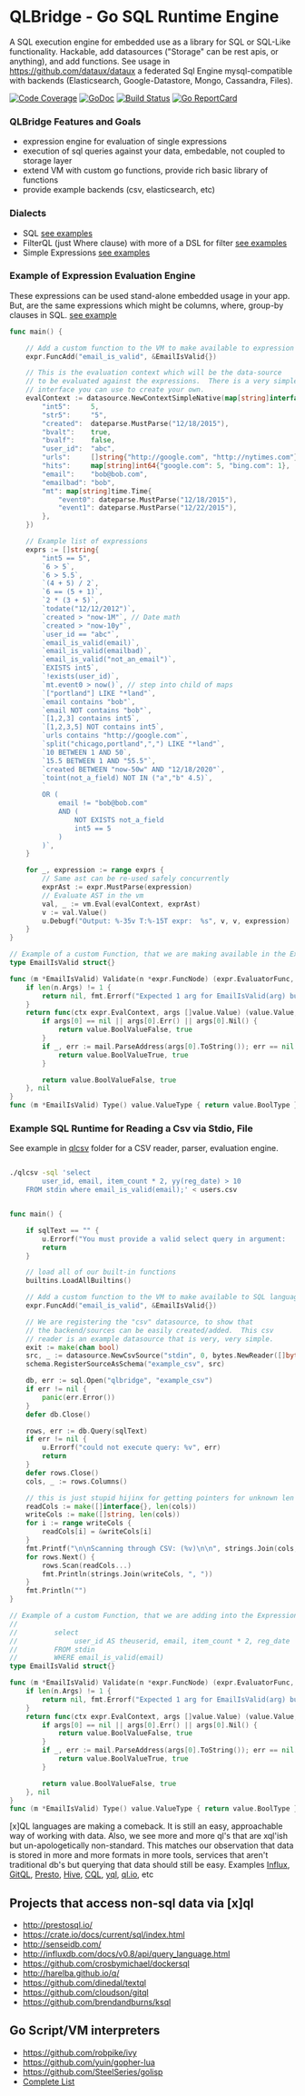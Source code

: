 QLBridge - Go SQL Runtime Engine
====================================================

A SQL execution engine for embedded use as a library for SQL or SQL-Like functionality.
Hackable, add datasources ("Storage" can be rest apis, or anything), and add functions.  See usage in https://github.com/dataux/dataux
a federated Sql Engine mysql-compatible with backends (Elasticsearch, Google-Datastore, Mongo, Cassandra, Files).

[![Code Coverage](https://codecov.io/gh/araddon/qlbridge/branch/master/graph/badge.svg)](https://codecov.io/gh/araddon/qlbridge)
[![GoDoc](https://godoc.org/github.com/araddon/qlbridge?status.svg)](http://godoc.org/github.com/araddon/qlbridge)
[![Build Status](https://travis-ci.org/araddon/qlbridge.svg?branch=master)](https://travis-ci.org/araddon/qlbridge)
[![Go ReportCard](https://goreportcard.com/badge/araddon/qlbridge)](https://goreportcard.com/report/araddon/qlbridge)


### QLBridge Features and Goals
* expression engine for evaluation of single expressions
* execution of sql queries against your data, embedable, not coupled to storage layer
* extend VM with custom go functions, provide rich basic library of functions
* provide example backends (csv, elasticsearch, etc)

### Dialects
* SQL [see examples](https://github.com/araddon/qlbridge/blob/master/exec/exec_test.go)
* FilterQL (just Where clause) with more of a DSL for filter [see examples](https://github.com/araddon/qlbridge/blob/master/vm/filterqlvm_test.go#L75)
* Simple Expressions [see examples](https://github.com/araddon/qlbridge/blob/master/vm/vm_test.go#L59)

### Example of Expression Evaluation Engine

These expressions can be used stand-alone embedded usage in your app.  But, 
are the same expressions which might be columns, where, group-by clauses in SQL.
[see example](examples/expressions/main.go)
```go
func main() {

	// Add a custom function to the VM to make available to expression language
	expr.FuncAdd("email_is_valid", &EmailIsValid{})

	// This is the evaluation context which will be the data-source
	// to be evaluated against the expressions.  There is a very simple
	// interface you can use to create your own.
	evalContext := datasource.NewContextSimpleNative(map[string]interface{}{
		"int5":     5,
		"str5":     "5",
		"created":  dateparse.MustParse("12/18/2015"),
		"bvalt":    true,
		"bvalf":    false,
		"user_id":  "abc",
		"urls":     []string{"http://google.com", "http://nytimes.com"},
		"hits":     map[string]int64{"google.com": 5, "bing.com": 1},
		"email":    "bob@bob.com",
		"emailbad": "bob",
		"mt": map[string]time.Time{
			"event0": dateparse.MustParse("12/18/2015"),
			"event1": dateparse.MustParse("12/22/2015"),
		},
	})

	// Example list of expressions
	exprs := []string{
		"int5 == 5",
		`6 > 5`,
		`6 > 5.5`,
		`(4 + 5) / 2`,
		`6 == (5 + 1)`,
		`2 * (3 + 5)`,
		`todate("12/12/2012")`,
		`created > "now-1M"`, // Date math
		`created > "now-10y"`,
		`user_id == "abc"`,
		`email_is_valid(email)`,
		`email_is_valid(emailbad)`,
		`email_is_valid("not_an_email")`,
		`EXISTS int5`,
		`!exists(user_id)`,
		`mt.event0 > now()`, // step into child of maps
		`["portland"] LIKE "*land"`,
		`email contains "bob"`,
		`email NOT contains "bob"`,
		`[1,2,3] contains int5`,
		`[1,2,3,5] NOT contains int5`,
		`urls contains "http://google.com"`,
		`split("chicago,portland",",") LIKE "*land"`,
		`10 BETWEEN 1 AND 50`,
		`15.5 BETWEEN 1 AND "55.5"`,
		`created BETWEEN "now-50w" AND "12/18/2020"`,
		`toint(not_a_field) NOT IN ("a","b" 4.5)`,
		`
		OR (
			email != "bob@bob.com"
			AND (
				NOT EXISTS not_a_field
				int5 == 5 
			)
		)`,
	}

	for _, expression := range exprs {
		// Same ast can be re-used safely concurrently
		exprAst := expr.MustParse(expression)
		// Evaluate AST in the vm
		val, _ := vm.Eval(evalContext, exprAst)
		v := val.Value()
		u.Debugf("Output: %-35v T:%-15T expr:  %s", v, v, expression)
	}
}

// Example of a custom Function, that we are making available in the Expression VM
type EmailIsValid struct{}

func (m *EmailIsValid) Validate(n *expr.FuncNode) (expr.EvaluatorFunc, error) {
	if len(n.Args) != 1 {
		return nil, fmt.Errorf("Expected 1 arg for EmailIsValid(arg) but got %s", n)
	}
	return func(ctx expr.EvalContext, args []value.Value) (value.Value, bool) {
		if args[0] == nil || args[0].Err() || args[0].Nil() {
			return value.BoolValueFalse, true
		}
		if _, err := mail.ParseAddress(args[0].ToString()); err == nil {
			return value.BoolValueTrue, true
		}

		return value.BoolValueFalse, true
	}, nil
}
func (m *EmailIsValid) Type() value.ValueType { return value.BoolType }


```
### Example SQL Runtime for Reading a Csv via Stdio, File

See example in [qlcsv](https://github.com/araddon/qlbridge/tree/master/examples/qlcsv)
folder for a CSV reader, parser, evaluation engine.

```sh

./qlcsv -sql 'select 
		user_id, email, item_count * 2, yy(reg_date) > 10 
	FROM stdin where email_is_valid(email);' < users.csv

```
```go

func main() {

	if sqlText == "" {
		u.Errorf("You must provide a valid select query in argument:    --sql=\"select ...\"")
		return
	}

	// load all of our built-in functions
	builtins.LoadAllBuiltins()

	// Add a custom function to the VM to make available to SQL language
	expr.FuncAdd("email_is_valid", &EmailIsValid{})

	// We are registering the "csv" datasource, to show that
	// the backend/sources can be easily created/added.  This csv
	// reader is an example datasource that is very, very simple.
	exit := make(chan bool)
	src, _ := datasource.NewCsvSource("stdin", 0, bytes.NewReader([]byte("##")), exit)
	schema.RegisterSourceAsSchema("example_csv", src)

	db, err := sql.Open("qlbridge", "example_csv")
	if err != nil {
		panic(err.Error())
	}
	defer db.Close()

	rows, err := db.Query(sqlText)
	if err != nil {
		u.Errorf("could not execute query: %v", err)
		return
	}
	defer rows.Close()
	cols, _ := rows.Columns()

	// this is just stupid hijinx for getting pointers for unknown len columns
	readCols := make([]interface{}, len(cols))
	writeCols := make([]string, len(cols))
	for i := range writeCols {
		readCols[i] = &writeCols[i]
	}
	fmt.Printf("\n\nScanning through CSV: (%v)\n\n", strings.Join(cols, ","))
	for rows.Next() {
		rows.Scan(readCols...)
		fmt.Println(strings.Join(writeCols, ", "))
	}
	fmt.Println("")
}

// Example of a custom Function, that we are adding into the Expression VM
//
//         select
//              user_id AS theuserid, email, item_count * 2, reg_date
//         FROM stdin
//         WHERE email_is_valid(email)
type EmailIsValid struct{}

func (m *EmailIsValid) Validate(n *expr.FuncNode) (expr.EvaluatorFunc, error) {
	if len(n.Args) != 1 {
		return nil, fmt.Errorf("Expected 1 arg for EmailIsValid(arg) but got %s", n)
	}
	return func(ctx expr.EvalContext, args []value.Value) (value.Value, bool) {
		if args[0] == nil || args[0].Err() || args[0].Nil() {
			return value.BoolValueFalse, true
		}
		if _, err := mail.ParseAddress(args[0].ToString()); err == nil {
			return value.BoolValueTrue, true
		}

		return value.BoolValueFalse, true
	}, nil
}
func (m *EmailIsValid) Type() value.ValueType { return value.BoolType }

```

[x]QL languages are making a comeback.   It is still an easy, approachable
way of working with data.   Also, we see more and more ql's that are xql'ish but
un-apologetically non-standard.  This matches our observation that
data is stored in more and more formats in more tools, services that aren't
traditional db's but querying that data should still be easy.  Examples
[Influx](http://influxdb.com/docs/v0.8/api/query_language.html), 
[GitQL](https://github.com/cloudson/gitql), 
[Presto](http://prestosql.io/), 
[Hive](https://cwiki.apache.org/confluence/display/Hive/LanguageManual+Select), 
[CQL](http://www.datastax.com/documentation/cql/3.1/cql/cql_intro_c.html),
[yql](https://developer.yahoo.com/yql/),
[ql.io](http://ql.io/), etc


Projects that access non-sql data via [x]ql
----------------------------------------------------
* http://prestosql.io/
* https://crate.io/docs/current/sql/index.html
* http://senseidb.com/
* http://influxdb.com/docs/v0.8/api/query_language.html
* https://github.com/crosbymichael/dockersql
* http://harelba.github.io/q/
* https://github.com/dinedal/textql
* https://github.com/cloudson/gitql
* https://github.com/brendandburns/ksql 

Go Script/VM interpreters
---------------------------------------
* https://github.com/robpike/ivy
* https://github.com/yuin/gopher-lua
* https://github.com/SteelSeries/golisp
* [Complete List](https://github.com/golang/go/wiki/Projects#virtual-machines-and-languages)

